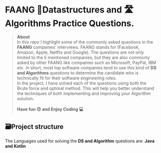 # FAANG 📜Datastructures and 🛣Algorithms Practice Questions.
> **About** <br>In this repo I highlight some of the commonly asked questions in the **FAANG** companies' interviews. FAANG
stands for (Facebook, Amazon, Apple, Netflix and Google). The questions are not only limited to the 5 mentioned
companies, but they are also commonly asked by other FAANG like companies such as Microsoft, PayPal, IBM etc.
In short, most top software companies tend to use this kind of **DS and Algorithms** questions
> to determine the candidate who is technically fit for their software engineering roles.
> <br> In the project, I have solved each of the questions using both the Brute force and optimal method.
> This will help you better understand the techniques of both implementing and improving your 
> Algorithm solution.<br> <br>
> **Have fun 🙃 and Enjoy Coding 💻**
> 

## 🗃Project structure
The Languages used for solving the **DS and Algorithm** questions are: **Java and Kotlin**
